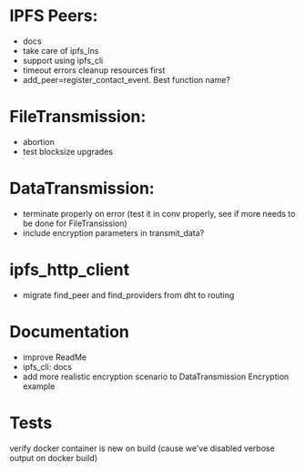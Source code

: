 # IPFS Peers:
- docs
- take care of ipfs_lns
- support using ipfs_cli
- timeout errors cleanup resources first
- add_peer=register_contact_event. Best function name?

# FileTransmission:
- abortion
- test blocksize upgrades

# DataTransmission:
- terminate properly on error (test it in conv properly, see if more needs to be done for FileTransission)
- include encryption parameters in transmit_data?

# ipfs_http_client
- migrate find_peer and find_providers from dht to routing

# Documentation
- improve ReadMe
- ipfs_cli: docs
- add more realistic encryption scenario to DataTransmission Encryption example


# Tests
verify docker container is new on build (cause we've disabled verbose output on docker build)

